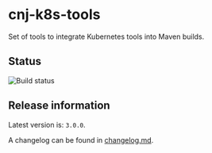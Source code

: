 # cnj-k8s-tools

Set of tools to integrate Kubernetes tools into Maven builds.

## Status
![Build status](https://drone.cloudtrain.aws.msgoat.eu/api/badges/msgoat/cnj-k8s-tools/status.svg)

## Release information

Latest version is: `3.0.0`.

A changelog can be found in [changelog.md](changelog.md).
